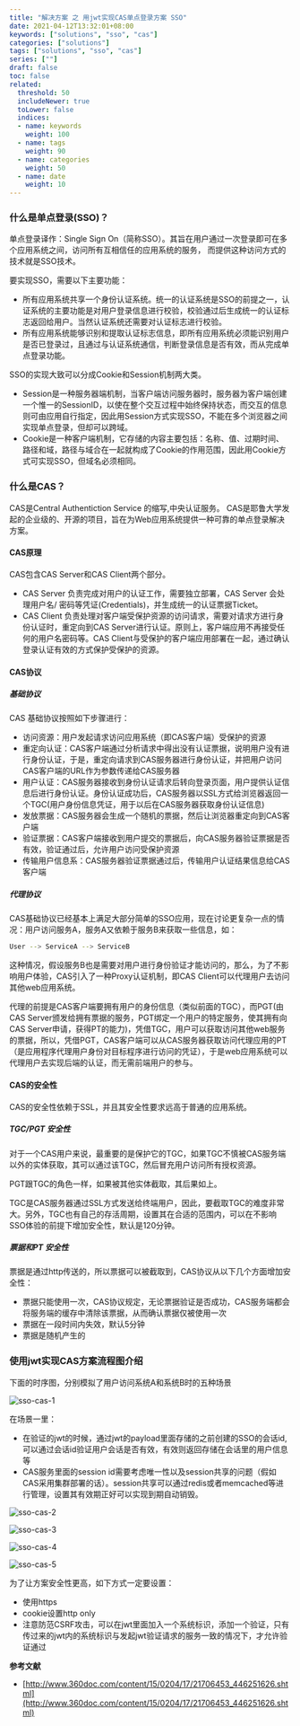 ```yaml
---
title: "解决方案 之 用jwt实现CAS单点登录方案 SSO"
date: 2021-04-12T13:32:01+08:00
keywords: ["solutions", "sso", "cas"]
categories: ["solutions"]
tags: ["solutions", "sso", "cas"]
series: [""]
draft: false
toc: false
related:
  threshold: 50
  includeNewer: true
  toLower: false
  indices:
  - name: keywords
    weight: 100
  - name: tags
    weight: 90
  - name: categories
    weight: 50
  - name: date
    weight: 10
---
```


### 什么是单点登录(SSO)？
单点登录译作：Single Sign On（简称SSO）。其旨在用户通过一次登录即可在多个应用系统之间，访问所有互相信任的应用系统的服务，
而提供这种访问方式的技术就是SSO技术。

要实现SSO，需要以下主要功能：

- 所有应用系统共享一个身份认证系统。统一的认证系统是SSO的前提之一，认证系统的主要功能是对用户登录信息进行校验，校验通过后生成统一的认证标志返回给用户。当然认证系统还需要对认证标志进行校验。
- 所有应用系统能够识别和提取认证标志信息，即所有应用系统必须能识别用户是否已登录过，且通过与认证系统通信，判断登录信息是否有效，而从完成单点登录功能。


SSO的实现大致可以分成Cookie和Session机制两大类。

- Session是一种服务器端机制，当客户端访问服务器时，服务器为客户端创建一个惟一的SessionID，以使在整个交互过程中始终保持状态，而交互的信息则可由应用自行指定，因此用Session方式实现SSO，不能在多个浏览器之间实现单点登录，但却可以跨域。
- Cookie是一种客户端机制，它存储的内容主要包括：名称、值、过期时间、路径和域，路径与域合在一起就构成了Cookie的作用范围，因此用Cookie方式可实现SSO，但域名必须相同。

### 什么是CAS？
CAS是Central Authentiction Service 的缩写,中央认证服务。
CAS是耶鲁大学发起的企业级的、开源的项目，旨在为Web应用系统提供一种可靠的单点登录解决方案。

#### CAS原理
CAS包含CAS Server和CAS Client两个部分。

- CAS Server 负责完成对用户的认证工作，需要独立部署，CAS Server 会处理用户名/ 密码等凭证(Credentials)，并生成统一的认证票据Ticket。
- CAS Client 负责处理对客户端受保护资源的访问请求，需要对请求方进行身份认证时，重定向到CAS Server进行认证。原则上，客户端应用不再接受任何的用户名密码等。CAS Client与受保护的客户端应用部署在一起，通过确认登录认证有效的方式保护受保护的资源。

#### CAS协议
##### 基础协议
CAS 基础协议按照如下步骤进行：
- 访问资源：用户发起请求访问应用系统（即CAS客户端）受保护的资源
- 重定向认证：CAS客户端通过分析请求中得出没有认证票据，说明用户没有进行身份认证，于是，重定向请求到CAS服务器进行身份认证，并把用户访问CAS客户端的URL作为参数传递给CAS服务器
- 用户认证：CAS服务器接收到身份认证请求后转向登录页面，用户提供认证信息后进行身份认证。身份认证成功后，CAS服务器以SSL方式给浏览器返回一个TGC(用户身份信息凭证，用于以后在CAS服务器获取身份认证信息)
- 发放票据：CAS服务器会生成一个随机的票据，然后让浏览器重定向到CAS客户端
- 验证票据：CAS客户端接收到用户提交的票据后，向CAS服务器验证票据是否有效，验证通过后，允许用户访问受保护资源
- 传输用户信息系：CAS服务器验证票据通过后，传输用户认证结果信息给CAS客户端


##### 代理协议
CAS基础协议已经基本上满足大部分简单的SSO应用，现在讨论更复杂一点的情况：用户访问服务A，服务A又依赖于服务B来获取一些信息，如：
```sh
User --> ServiceA --> ServiceB
```
这种情况，假设服务B也是需要对用户进行身份验证才能访问的，那么，为了不影响用户体验，CAS引入了一种Proxy认证机制，即CAS Client可以代理用户去访问其他web应用系统。

代理的前提是CAS客户端要拥有用户的身份信息（类似前面的TGC），而PGT(由CAS Server颁发给拥有票据的服务，PGT绑定一个用户的特定服务，使其拥有向CAS Server申请，获得PT的能力)，凭借TGC，用户可以获取访问其他web服务的票据，所以，凭借PGT，CAS客户端可以从CAS服务器获取访问代理应用的PT（是应用程序代理用户身份对目标程序进行访问的凭证），于是web应用系统可以代理用户去实现后端的认证，而无需前端用户的参与。

#### CAS的安全性
CAS的安全性依赖于SSL，并且其安全性要求远高于普通的应用系统。

##### TGC/PGT 安全性
对于一个CAS用户来说，最重要的是保护它的TGC，如果TGC不慎被CAS服务端以外的实体获取，其可以通过该TGC，然后冒充用户访问所有授权资源。

PGT跟TGC的角色一样，如果被其他实体截取，其后果如上。

TGC是CAS服务器通过SSL方式发送给终端用户，因此，要截取TGC的难度非常大。另外，TGC也有自己的存活周期，设置其在合适的范围内，可以在不影响SSO体验的前提下增加安全性，默认是120分钟。

##### 票据和PT 安全性
票据是通过http传送的，所以票据可以被截取到，CAS协议从以下几个方面增加安全性：

- 票据只能使用一次，CAS协议规定，无论票据验证是否成功，CAS服务端都会将服务端的缓存中清除该票据，从而确认票据仅被使用一次
- 票据在一段时间内失效，默认5分钟
- 票据是随机产生的

### 使用jwt实现CAS方案流程图介绍
下面的时序图，分别模拟了用户访问系统A和系统B时的五种场景

![sso-cas-1](/image/sso-cas-1.png)

在场景一里：

- 在验证的jwt的时候，通过jwt的payload里面存储的之前创建的SSO的会话id, 可以通过会话id验证用户会话是否有效，有效则返回存储在会话里的用户信息等
- CAS服务里面的session id需要考虑唯一性以及session共享的问题（假如CAS采用集群部署的话）。session共享可以通过redis或者memcached等进行管理，设置其有效期正好可以实现到期自动销毁。

![sso-cas-2](/image/sso-cas-2.png)

![sso-cas-3](/image/sso-cas-3.png)

![sso-cas-4](/image/sso-cas-4.png)

![sso-cas-5](/image/sso-cas-5.png)

为了让方案安全性更高，如下方式一定要设置：

- 使用https
- cookie设置http only
- 注意防范CSRF攻击，可以在jwt里面加入一个系统标识，添加一个验证，只有传过来的jwt内的系统标识与发起jwt验证请求的服务一致的情况下，才允许验证通过




**参考文献**
- [http://www.360doc.com/content/15/0204/17/21706453_446251626.shtml](http://www.360doc.com/content/15/0204/17/21706453_446251626.shtml)
